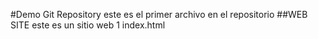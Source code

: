 #Demo Git Repository
este es el primer archivo en el repositorio
##WEB SITE
este es un sitio web
1 index.html

